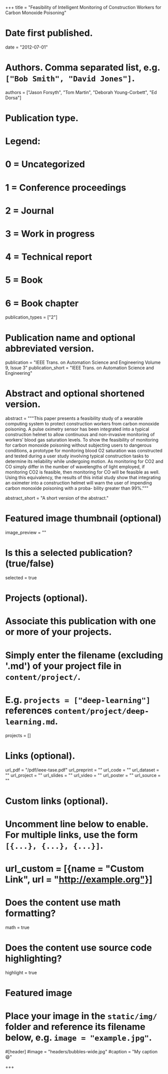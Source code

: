 +++
title = "Feasibility of Intelligent Monitoring of Construction Workers for Carbon Monoxide Poisoning"

# Date first published.
date = "2012-07-01"

# Authors. Comma separated list, e.g. `["Bob Smith", "David Jones"]`.
authors = ["Jason Forsyth", "Tom Martin", "Deborah Young-Corbett", "Ed Dorsa"]

# Publication type.
# Legend:
# 0 = Uncategorized
# 1 = Conference proceedings
# 2 = Journal
# 3 = Work in progress
# 4 = Technical report
# 5 = Book
# 6 = Book chapter
publication_types = ["2"]

# Publication name and optional abbreviated version.
publication = "IEEE Trans. on Automation Science and Engineering Volume 9, Issue 3"
publication_short = "IEEE Trans. on Automation Science and Engineering"

# Abstract and optional shortened version.
abstract = """This paper presents a feasibility study of a wearable computing system to protect construction workers from carbon monoxide poisoning. A pulse oximetry sensor has been integrated into a typical construction helmet to allow continuous and non-invasive monitoring of workers’ blood gas saturation levels. To show the feasibility of monitoring for carbon monoxide poisoning without subjecting users to dangerous conditions, a prototype for monitoring blood O2 saturation was constructed and tested during a user study involving typical construction tasks to determine its reliability while undergoing motion. As monitoring for CO2 and CO simply differ in the number of wavelengths of light employed, if monitoring CO2 is feasible, then monitoring for CO will be feasible as well. Using this equivalency, the results of this initial study show that integrating an oximeter into a construction helmet will warn the user of impending carbon monoxide poisoning with a proba- bility greater than 99%."""

abstract_short = "A short version of the abstract."

# Featured image thumbnail (optional)
image_preview = ""

# Is this a selected publication? (true/false)
selected = true

# Projects (optional).
#   Associate this publication with one or more of your projects.
#   Simply enter the filename (excluding '.md') of your project file in `content/project/`.
#   E.g. `projects = ["deep-learning"]` references `content/project/deep-learning.md`.
projects = []

# Links (optional).
url_pdf = "/pdf/ieee-tase.pdf"
url_preprint = ""
url_code = ""
url_dataset = ""
url_project = ""
url_slides = ""
url_video = ""
url_poster = ""
url_source = ""

# Custom links (optional).
#   Uncomment line below to enable. For multiple links, use the form `[{...}, {...}, {...}]`.
# url_custom = [{name = "Custom Link", url = "http://example.org"}]

# Does the content use math formatting?
math = true

# Does the content use source code highlighting?
highlight = true

# Featured image
# Place your image in the `static/img/` folder and reference its filename below, e.g. `image = "example.jpg"`.
#[header]
#image = "headers/bubbles-wide.jpg"
#caption = "My caption 😄"

+++
